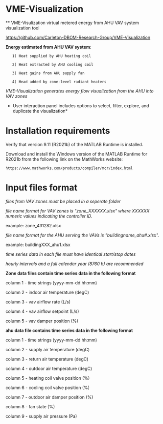 # VME-Visualization
** VME-Visulization virtual metered energy from AHU VAV system visualization tool

https://github.com/Carleton-DBOM-Research-Group/VME-Visualization

**Energy estimated from AHU VAV system:**
 
       1) Heat supplied by AHU heating coil
       
       2) Heat extracted by AHU cooling coil
       
       3) Heat gains from AHU supply fan
       
       4) Head added by zone-level radiant heaters
       
*VME-Visualization generates energy flow visualization from the AHU into VAV zones*

* User interaction panel includes options to select, filter, explore, and duplicate the visualization*

# Installation requirements 
  
  Verify that version 9.11 (R2021b) of the MATLAB Runtime is installed.
  
  Download and install the Windows version of the MATLAB Runtime for R2021b 
  from the following link on the MathWorks website:

    https://www.mathworks.com/products/compiler/mcr/index.html
    
# Input files format
  
  *files from VAV zones must be placed in a seperate folder*
  
  *file name format for VAV zones is "zone_XXXXXX.xlsx" where XXXXXX numeric values indicating the controller ID.*
  
  example: zone_431282.xlsx
    
  *file name format for the AHU serving the VAVs is "buildingname_ahu#.xlsx".*
      
  example: buildingXXX_ahu1.xlsx
  
  *time series data in each file must have identical start/stop dates*
  
  *hourly intervals and a full calendar year (8760 h) are recommended*
  
  **Zone data files contain time series data in the following format**
  
  column 1 - time strings (yyyy-mm-dd hh:mm)
  
  column 2 - indoor air temperature (degC)
  
  column 3 - vav airflow rate (L/s)
  
  column 4 - vav airflow setpoint (L/s)
  
  column 5 - vav damper position (%)  
  
  **ahu data file contains time series data in the following format**
  
  column 1 - time strings (yyyy-mm-dd hh:mm)
  
  column 2 - supply air temperature (degC)
  
  column 3 - return air temperature (degC)
  
  column 4 - outdoor air temperature (degC)
  
  column 5 - heating coil valve position (%)
  
  column 6 - cooling coil valve position (%)
  
  column 7 - outdoor air damper position (%)
  
  column 8 - fan state (%) 
  
  column 9 - supply air pressure (Pa)
